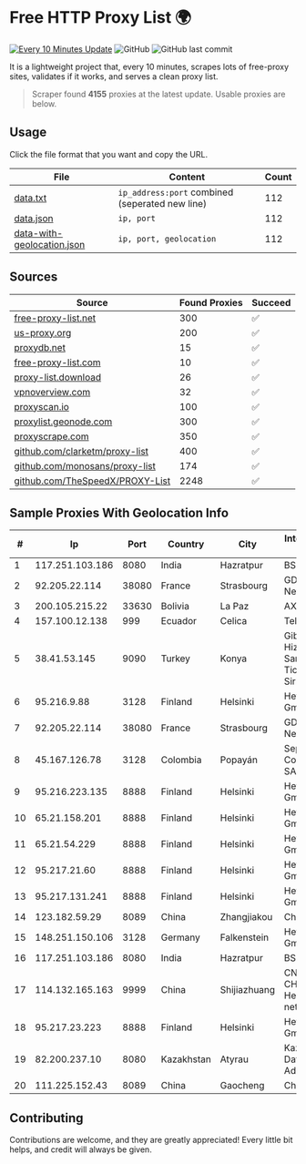 
# Free HTTP Proxy List 🌍

[![Every 10 Minutes Update](https://github.com/mertguvencli/http-proxy-list/actions/workflows/main.yml/badge.svg?branch=main)](https://github.com/mertguvencli/http-proxy-list/actions/workflows/main.yml)
![GitHub](https://img.shields.io/github/license/mertguvencli/http-proxy-list)
![GitHub last commit](https://img.shields.io/github/last-commit/mertguvencli/http-proxy-list)

It is a lightweight project that, every 10 minutes, scrapes lots of free-proxy sites, validates if it works, and serves a clean proxy list.


> Scraper found **4155** proxies at the latest update. Usable proxies are below.

## Usage

Click the file format that you want and copy the URL.


|File|Content|Count|
|----|-------|-----|
|[data.txt](https://raw.githubusercontent.com/mertguvencli/http-proxy-list/main/proxy-list/data.txt)|`ip_address:port` combined (seperated new line)|112|
|[data.json](https://raw.githubusercontent.com/mertguvencli/http-proxy-list/main/proxy-list/data.json)|`ip, port`|112|
|[data-with-geolocation.json](https://raw.githubusercontent.com/mertguvencli/http-proxy-list/main/proxy-list/data-with-geolocation.json)|`ip, port, geolocation`|112|

## Sources

|Source|Found Proxies|Succeed|
|------|-------------|-------|
|[free-proxy-list.net](https://free-proxy-list.net)|300|✅|
|[us-proxy.org](https://www.us-proxy.org)|200|✅|
|[proxydb.net](http://proxydb.net)|15|✅|
|[free-proxy-list.com](https://free-proxy-list.com/?page=&port=&type%5B%5D=http&type%5B%5D=https&up_time=0&search=Search)|10|✅|
|[proxy-list.download](https://www.proxy-list.download/HTTP)|26|✅|
|[vpnoverview.com](https://vpnoverview.com/privacy/anonymous-browsing/free-proxy-servers)|32|✅|
|[proxyscan.io](https://www.proxyscan.io)|100|✅|
|[proxylist.geonode.com](https://proxylist.geonode.com/api/proxy-list?limit=300&page=1&sort_by=lastChecked&sort_type=desc&protocols=http,https)|300|✅|
|[proxyscrape.com](https://api.proxyscrape.com/v2/?request=displayproxies&protocol=http&timeout=10000&country=all&ssl=all&anonymity=all)|350|✅|
|[github.com/clarketm/proxy-list](https://raw.githubusercontent.com/clarketm/proxy-list/master/proxy-list-raw.txt)|400|✅|
|[github.com/monosans/proxy-list](https://raw.githubusercontent.com/monosans/proxy-list/main/proxies/http.txt)|174|✅|
|[github.com/TheSpeedX/PROXY-List](https://raw.githubusercontent.com/TheSpeedX/PROXY-List/master/http.txt)|2248|✅|


## Sample Proxies With Geolocation Info

|#|Ip|Port|Country|City|Internet Service Provider|
|-|--|----|-------|----|-------------------------|
|1|117.251.103.186|8080|India|Hazratpur|BSNL Internet|
|2|92.205.22.114|38080|France|Strasbourg|GD MASS Network|
|3|200.105.215.22|33630|Bolivia|La Paz|AXS Bolivia S. A.|
|4|157.100.12.138|999|Ecuador|Celica|Telconet S.A|
|5|38.41.53.145|9090|Turkey|Konya|Gibirnet Iletisim Hizmetleri Sanayi VE Ticaret Limited Sirketi|
|6|95.216.9.88|3128|Finland|Helsinki|Hetzner Online GmbH|
|7|92.205.22.114|38080|France|Strasbourg|GD MASS Network|
|8|45.167.126.78|3128|Colombia|Popayán|Sepcom Comunicaciones SAS|
|9|95.216.223.135|8888|Finland|Helsinki|Hetzner Online GmbH|
|10|65.21.158.201|8888|Finland|Helsinki|Hetzner Online GmbH|
|11|65.21.54.229|8888|Finland|Helsinki|Hetzner Online GmbH|
|12|95.217.21.60|8888|Finland|Helsinki|Hetzner Online GmbH|
|13|95.217.131.241|8888|Finland|Helsinki|Hetzner Online GmbH|
|14|123.182.59.29|8089|China|Zhangjiakou|Chinanet|
|15|148.251.150.106|3128|Germany|Falkenstein|Hetzner Online GmbH|
|16|117.251.103.186|8080|India|Hazratpur|BSNL Internet|
|17|114.132.165.163|9999|China|Shijiazhuang|CNC Group CHINA169 Hebei Province network|
|18|95.217.23.223|8888|Finland|Helsinki|Hetzner Online GmbH|
|19|82.200.237.10|8080|Kazakhstan|Atyrau|Kazakhtelecom Data Network Administration|
|20|111.225.152.43|8089|China|Gaocheng|Chinanet|



## Contributing

Contributions are welcome, and they are greatly appreciated! Every
little bit helps, and credit will always be given.

